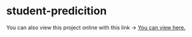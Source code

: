 # student-predicition
You can also view this project online with this link -> <a href='https://share.streamlit.io/rm9833/student-predicition/main/app.py'>You can view here.</a>
